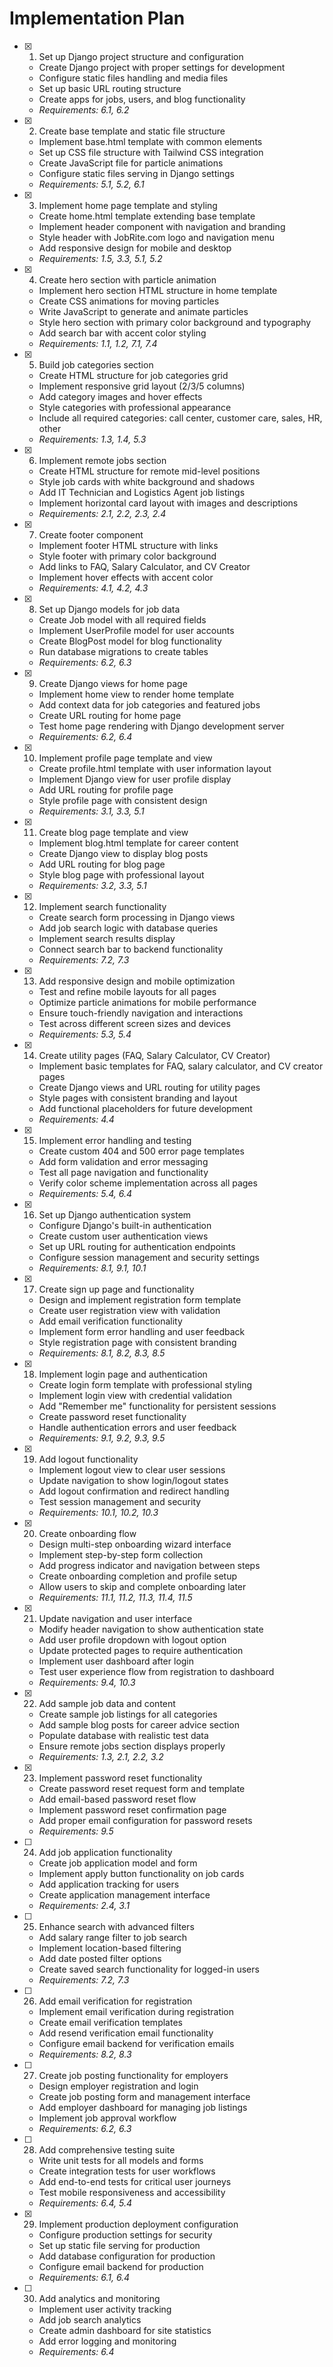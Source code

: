 # Implementation Plan

- [x] 1. Set up Django project structure and configuration

  - Create Django project with proper settings for development
  - Configure static files handling and media files
  - Set up basic URL routing structure
  - Create apps for jobs, users, and blog functionality
  - _Requirements: 6.1, 6.2_

- [x] 2. Create base template and static file structure

  - Implement base.html template with common elements
  - Set up CSS file structure with Tailwind CSS integration
  - Create JavaScript file for particle animations
  - Configure static files serving in Django settings
  - _Requirements: 5.1, 5.2, 6.1_

- [x] 3. Implement home page template and styling

  - Create home.html template extending base template
  - Implement header component with navigation and branding
  - Style header with JobRite.com logo and navigation menu
  - Add responsive design for mobile and desktop
  - _Requirements: 1.5, 3.3, 5.1, 5.2_

- [x] 4. Create hero section with particle animation

  - Implement hero section HTML structure in home template
  - Create CSS animations for moving particles
  - Write JavaScript to generate and animate particles
  - Style hero section with primary color background and typography
  - Add search bar with accent color styling
  - _Requirements: 1.1, 1.2, 7.1, 7.4_

- [x] 5. Build job categories section

  - Create HTML structure for job categories grid
  - Implement responsive grid layout (2/3/5 columns)
  - Add category images and hover effects
  - Style categories with professional appearance
  - Include all required categories: call center, customer care, sales, HR, other
  - _Requirements: 1.3, 1.4, 5.3_

- [x] 6. Implement remote jobs section

  - Create HTML structure for remote mid-level positions
  - Style job cards with white background and shadows
  - Add IT Technician and Logistics Agent job listings
  - Implement horizontal card layout with images and descriptions
  - _Requirements: 2.1, 2.2, 2.3, 2.4_

- [x] 7. Create footer component

  - Implement footer HTML structure with links
  - Style footer with primary color background
  - Add links to FAQ, Salary Calculator, and CV Creator
  - Implement hover effects with accent color
  - _Requirements: 4.1, 4.2, 4.3_

- [x] 8. Set up Django models for job data

  - Create Job model with all required fields
  - Implement UserProfile model for user accounts
  - Create BlogPost model for blog functionality
  - Run database migrations to create tables
  - _Requirements: 6.2, 6.3_

- [x] 9. Create Django views for home page

  - Implement home view to render home template
  - Add context data for job categories and featured jobs
  - Create URL routing for home page
  - Test home page rendering with Django development server
  - _Requirements: 6.2, 6.4_

- [x] 10. Implement profile page template and view

  - Create profile.html template with user information layout
  - Implement Django view for user profile display
  - Add URL routing for profile page
  - Style profile page with consistent design
  - _Requirements: 3.1, 3.3, 5.1_

- [x] 11. Create blog page template and view

  - Implement blog.html template for career content
  - Create Django view to display blog posts
  - Add URL routing for blog page
  - Style blog page with professional layout
  - _Requirements: 3.2, 3.3, 5.1_

- [x] 12. Implement search functionality

  - Create search form processing in Django views
  - Add job search logic with database queries
  - Implement search results display
  - Connect search bar to backend functionality
  - _Requirements: 7.2, 7.3_

- [x] 13. Add responsive design and mobile optimization

  - Test and refine mobile layouts for all pages
  - Optimize particle animations for mobile performance
  - Ensure touch-friendly navigation and interactions
  - Test across different screen sizes and devices
  - _Requirements: 5.3, 5.4_

- [x] 14. Create utility pages (FAQ, Salary Calculator, CV Creator)

  - Implement basic templates for FAQ, salary calculator, and CV creator pages
  - Create Django views and URL routing for utility pages
  - Style pages with consistent branding and layout
  - Add functional placeholders for future development
  - _Requirements: 4.4_

- [x] 15. Implement error handling and testing

  - Create custom 404 and 500 error page templates
  - Add form validation and error messaging
  - Test all page navigation and functionality
  - Verify color scheme implementation across all pages
  - _Requirements: 5.4, 6.4_

- [x] 16. Set up Django authentication system

  - Configure Django's built-in authentication
  - Create custom user authentication views
  - Set up URL routing for authentication endpoints
  - Configure session management and security settings
  - _Requirements: 8.1, 9.1, 10.1_

- [x] 17. Create sign up page and functionality

  - Design and implement registration form template
  - Create user registration view with validation
  - Add email verification functionality
  - Implement form error handling and user feedback
  - Style registration page with consistent branding
  - _Requirements: 8.1, 8.2, 8.3, 8.5_

- [x] 18. Implement login page and authentication

  - Create login form template with professional styling
  - Implement login view with credential validation
  - Add "Remember me" functionality for persistent sessions
  - Create password reset functionality
  - Handle authentication errors and user feedback
  - _Requirements: 9.1, 9.2, 9.3, 9.5_

- [x] 19. Add logout functionality

  - Implement logout view to clear user sessions
  - Update navigation to show login/logout states
  - Add logout confirmation and redirect handling
  - Test session management and security
  - _Requirements: 10.1, 10.2, 10.3_

- [x] 20. Create onboarding flow

  - Design multi-step onboarding wizard interface
  - Implement step-by-step form collection
  - Add progress indicator and navigation between steps
  - Create onboarding completion and profile setup
  - Allow users to skip and complete onboarding later
  - _Requirements: 11.1, 11.2, 11.3, 11.4, 11.5_

- [x] 21. Update navigation and user interface

  - Modify header navigation to show authentication state
  - Add user profile dropdown with logout option
  - Update protected pages to require authentication
  - Implement user dashboard after login
  - Test user experience flow from registration to dashboard
  - _Requirements: 9.4, 10.3_

- [x] 22. Add sample job data and content

  - Create sample job listings for all categories
  - Add sample blog posts for career advice section
  - Populate database with realistic test data
  - Ensure remote jobs section displays properly
  - _Requirements: 1.3, 2.1, 2.2, 3.2_

- [x] 23. Implement password reset functionality

  - Create password reset request form and template
  - Add email-based password reset flow
  - Implement password reset confirmation page
  - Add proper email configuration for password resets
  - _Requirements: 9.5_

- [ ] 24. Add job application functionality

  - Create job application model and form
  - Implement apply button functionality on job cards
  - Add application tracking for users
  - Create application management interface
  - _Requirements: 2.4, 3.1_

- [ ] 25. Enhance search with advanced filters

  - Add salary range filter to job search
  - Implement location-based filtering
  - Add date posted filter options
  - Create saved search functionality for logged-in users
  - _Requirements: 7.2, 7.3_

- [ ] 26. Add email verification for registration

  - Implement email verification during registration
  - Create email verification templates
  - Add resend verification email functionality
  - Configure email backend for verification emails
  - _Requirements: 8.2, 8.3_

- [ ] 27. Create job posting functionality for employers

  - Design employer registration and login
  - Create job posting form and management interface
  - Add employer dashboard for managing job listings
  - Implement job approval workflow
  - _Requirements: 6.2, 6.3_

- [ ] 28. Add comprehensive testing suite

  - Write unit tests for all models and forms
  - Create integration tests for user workflows
  - Add end-to-end tests for critical user journeys
  - Test mobile responsiveness and accessibility
  - _Requirements: 6.4, 5.4_

- [x] 29. Implement production deployment configuration

  - Configure production settings for security
  - Set up static file serving for production
  - Add database configuration for production
  - Configure email backend for production
  - _Requirements: 6.1, 6.4_

- [ ] 30. Add analytics and monitoring
  - Implement user activity tracking
  - Add job search analytics
  - Create admin dashboard for site statistics
  - Add error logging and monitoring
  - _Requirements: 6.4_
